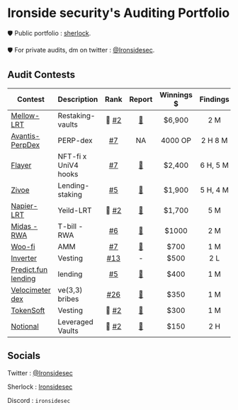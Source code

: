 # Ironside security's Auditing Portfolio

🛡️ Public portfolio : [sherlock](https://audits.sherlock.xyz/watson/Ironsidesec).

🛡️ For private audits, dm on twitter : [@Ironsidesec](https://x.com/Ironsidesec).


## Audit Contests
|Contest|Description|Rank|Report|Winnings $|Findings|
|-------|-----------|:--:|:----:|:----:|:------:|
|[Mellow-LRT](https://audits.sherlock.xyz/contests/423)|Restaking-vaults| 🥈 [#2](https://audits.sherlock.xyz/contests/423/leaderboard)  |[📄](https://github.com/search?q=repo%3Asherlock-audit%2F2024-06-mellow-judging+ironsidesec+label%3AReward+++&type=issues&state=closed)| $6,900 | 2 M |
|[Avantis-PerpDex](https://audits.sherlock.xyz/contests/485)|PERP-dex| [#7](https://audits.sherlock.xyz/contests/485/leaderboard)  |NA| 4000 OP | 2 H 8 M |
|[Flayer](https://audits.sherlock.xyz/contests/468)|NFT-fi x UniV4 hooks|  [#7](https://audits.sherlock.xyz/contests/468/leaderboard)|[📄](https://github.com/search?q=repo%3Asherlock-audit%2F2024-08-flayer-judging+ironsidesec&type=issues)| $2,400 | 6 H, 5 M |
|[Zivoe](https://audits.sherlock.xyz/contests/280)|Lending-staking|  [#5](https://audits.sherlock.xyz/contests/280/leaderboard) |[📄](https://github.com/search?q=repo%3Asherlock-audit%2F2024-03-zivoe-judging+ironsidesec+label%3AReward&type=issues)| $1,900 | 5 H, 4 M |
|[Napier-LRT](https://audits.sherlock.xyz/contests/369)|Yeild-LRT| 🥈 [#2](https://audits.sherlock.xyz/contests/369/leaderboard)  |[📄](https://github.com/search?q=repo%3Asherlock-audit%2F2024-05-napier-update-judging+ironsidesec+label%3Areward&type=issues)| $1,700 | 5 M |
|[Midas - RWA](https://audits.sherlock.xyz/contests/495)|T-bill - RWA|  [#6](https://audits.sherlock.xyz/contests/495/leaderboard)|[📄](https://github.com/search?q=repo%3Asherlock-audit%2F2024-08-midas-minter-redeemer-judging+ironsidesec+label%3Areward+label%3Aduplicate&type=issues)| $1000 | 2 M |
|[Woo-fi](https://audits.sherlock.xyz/contests/277)|AMM|  [#7](https://audits.sherlock.xyz/contests/277/leaderboard)|[📄](https://github.com/sherlock-audit/2024-03-woofi-swap-judging/issues/162)| $700 | 1 M |
|[Inverter](https://app.hats.finance/audit-competitions/inverter-network-0xe47e52c4fea05e555920f1dcdcc6fb8eca103eeb/scope)|Vesting| [#13](https://app.hats.finance/audit-competitions/inverter-network-0xe47e52c4fea05e555920f1dcdcc6fb8eca103eeb/leaderboard)| - | $500 | 2 L |
|[Predict.fun lending](https://audits.sherlock.xyz/contests/561)|lending|  [#5](https://audits.sherlock.xyz/contests/561/leaderboard)|[📄](https://github.com/sherlock-audit/2024-09-predict-fun-judging/issues/266)| $400 | 1 M |
|[Velocimeter dex](https://audits.sherlock.xyz/contests/442)|ve(3,3) bribes|  [#26](https://audits.sherlock.xyz/contests/442/leaderboard)|[📄](https://github.com/sherlock-audit/2024-06-velocimeter-judging/issues/442)| $350 | 1 M |
|[TokenSoft](https://audits.sherlock.xyz/contests/285)|Vesting| 🥈 [#2](https://audits.sherlock.xyz/contests/285/leaderboard)  |[📄](https://github.com/sherlock-audit/2024-05-tokensoft-distributor-contracts-update-judging/issues/26)| $300 | 1 M |
|[Notional](https://audits.sherlock.xyz/contests/446)|Leveraged Vaults| 🥈 [#2](https://audits.sherlock.xyz/contests/446/leaderboard)  |[📄](https://github.com/search?q=repo%3Asherlock-audit%2F2024-06-leveraged-vaults-judging+ironsidesec+label%3AReward+++&type=issues&state=closed)| $150 | 2 H |

## Socials

Twitter : [@Ironsidesec](https://x.com/Ironsidesec)

Sherlock : [Ironsidesec](https://audits.sherlock.xyz/watson/Ironsidesec)

Discord : `ironsidesec`
